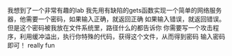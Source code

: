 我想到了一个非常有趣的lab
我先用有缺陷的gets函数实现一个简单的网络服务器，他需要一个密码，如果输入正确，就返回正确
如果输入错误，就返回错误。
但是这个密码被我放在文件系统里，路径什么的都告诉你
你需要写一个攻击程序，利用缓冲溢出，执行你特殊的代码，获得这个文件，从而得到密码
输入密码即可！
really fun